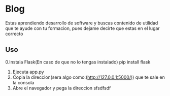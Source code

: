 # Blog
Estas aprendiendo desarrollo de software y buscas contenido de utilidad que te ayude con tu formacion, pues dejame decirte que estas en el lugar correcto
## Uso
0.Instala Flask(En caso de que no lo tengas instalado) pip install flask
1. Ejecuta app.py
2. Copia la direccion(sera algo como:(http://127.0.0.1:5000/)) que te sale en la consola
3. Abre el navegador y pega la direccion
sfsdfsdf

